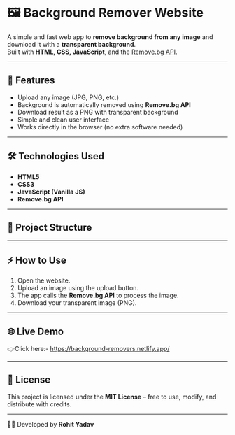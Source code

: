 # 🖼️ Background Remover Website

A simple and fast web app to **remove background from any image** and download it with a **transparent background**.  
Built with **HTML, CSS, JavaScript**, and the [Remove.bg API](https://www.remove.bg/api).  

---

## 🚀 Features
- Upload any image (JPG, PNG, etc.)  
- Background is automatically removed using **Remove.bg API**  
- Download result as a PNG with transparent background  
- Simple and clean user interface  
- Works directly in the browser (no extra software needed)  

---

## 🛠️ Technologies Used
- **HTML5**
- **CSS3**
- **JavaScript (Vanilla JS)**
- **Remove.bg API**

---

## 📂 Project Structure 
---

## ⚡ How to Use
1. Open the website.  
2. Upload an image using the upload button.  
3. The app calls the **Remove.bg API** to process the image.  
4. Download your transparent image (PNG).  

---

## 🌐 Live Demo
👉Click here:-  https://background-removers.netlify.app/ 

---

## 📜 License
This project is licensed under the **MIT License** – free to use, modify, and distribute with credits.  

---

👨‍💻 Developed by **Rohit Yadav**

